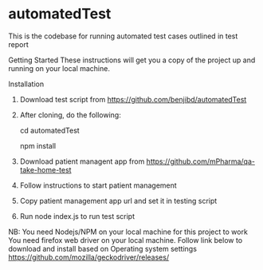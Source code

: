 # automatedTest
This is the codebase for running automated test cases outlined in test report

Getting Started
These instructions will get you a copy of the project up and running on your local machine.

Installation
1. Download test script from  https://github.com/benjibd/automatedTest

2. After cloning, do the following:

   cd automatedTest
 
   npm install
 
3. Download patient managent app from https://github.com/mPharma/qa-take-home-test

4. Follow instructions to start patient management

5. Copy patient management app url and set it in testing script

6. Run node index.js to run test script


 
NB: You need Nodejs/NPM on your local machine for this project to work
    You need firefox web driver on your local machine. Follow link below to download and install based on Operating system settings
    https://github.com/mozilla/geckodriver/releases/

